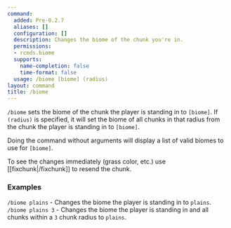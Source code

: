 ```yaml
---
command:
  added: Pre-0.2.7
  aliases: []
  configuration: []
  description: Changes the biome of the chunk you're in.
  permissions:
  - rcmds.biome
  supports:
    name-completion: false
    time-format: false
  usage: /biome [biome] (radius)
layout: command
title: /biome
---
```


```/biome``` sets the biome of the chunk the player is standing in to ```[biome]```. If ```(radius)``` is specified,
it will set the biome of all chunks in that radius from the chunk the player is standing in to ```[biome]```.

Doing the command without arguments will display a list of valid biomes to use for ```[biome]```.

To see the changes immediately (grass color, etc.) use [[fixchunk|/fixchunk]] to resend the chunk.

### Examples

```/biome plains``` - Changes the biome the player is standing in to ```plains```.
```/biome plains 3``` - Changes the biome the player is standing in and all chunks within a ```3``` chunk radius to
```plains```.


